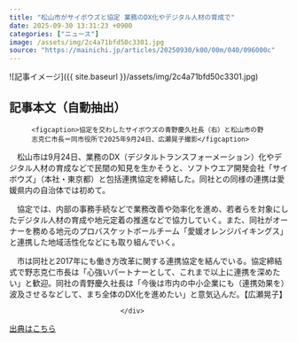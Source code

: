 ```yaml
---
title: "松山市がサイボウズと協定 業務のDX化やデジタル人材の育成で"
date: 2025-09-30 13:31:23 +0900
categories: ["ニュース"]
image: /assets/img/2c4a71bfd50c3301.jpg
source: "https://mainichi.jp/articles/20250930/k00/00m/040/096000c"
---
```


![記事イメージ]({{ site.baseurl }}/assets/img/2c4a71bfd50c3301.jpg)

## 記事本文（自動抽出）
<div><section class="articledetail-body" id="articledetail-body">




<div class="articledetail-image2-left">
  <figure>
    
    <figcaption>協定を交わしたサイボウズの青野慶久社長（右）と松山市の野志克仁市長＝同市役所で2025年9月24日、広瀬晃子撮影</figcaption>
    
  </figure>
</div>

<p>　松山市は9月24日、業務のDX（デジタルトランスフォーメーション）化やデジタル人材の育成などで民間の知見を生かそうと、ソフトウエア開発会社「サイボウズ」（本社・東京都）と包括連携協定を締結した。同社との同様の連携は愛媛県内の自治体では初めて。</p>

<p>　協定では、内部の事務手続などで業務改善や効率化を進め、若者らを対象にしたデジタル人材の育成や地元定着の推進などで協力していく。また、同社がオーナーを務める地元のプロバスケットボールチーム「愛媛オレンジバイキングス」と連携した地域活性化などにも取り組んでいく。</p>

	


<p>　市は同社と2017年にも働き方改革に関する連携協定を結んでいる。協定締結式で野志克仁市長は「心強いパートナーとして、これまで以上に連携を深めたい」と歓迎。同社の青野慶久社長は「今後は市内の中小企業にも（連携効果を）波及させるなどして、まち全体のDX化を進めたい」と意気込んだ。【広瀬晃子】</p>


</section>






								</div>

[出典はこちら](https://mainichi.jp/articles/20250930/k00/00m/040/096000c)
